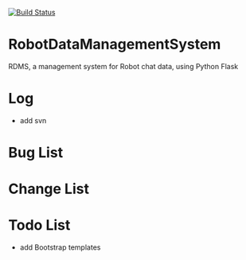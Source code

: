 [![Build Status](https://travis-ci.org/BigDipper7/RobotDataManagementSystem.svg?branch=master)](https://travis-ci.org/BigDipper7/RobotDataManagementSystem)

# RobotDataManagementSystem
RDMS, a management system for Robot chat data, using Python Flask



# Log
- add svn


# Bug List


# Change List


# Todo List
- add Bootstrap templates
